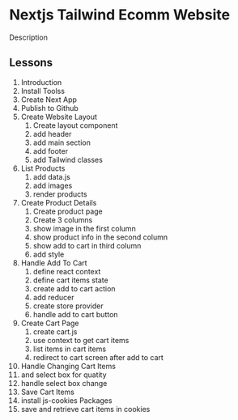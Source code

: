 # Nextjs Tailwind Ecomm Website

Description

## Lessons

1. Introduction
2. Install Toolss
3. Create Next App
4. Publish to Github
5. Create Website Layout
   1. Create layout component
   2. add header
   3. add main section
   4. add footer
   5. add Tailwind classes
6. List Products
   1. add data.js
   2. add images
   3. render products
7. Create Product Details
   1. Create product page
   2. Create 3 columns
   3. show image in the first column
   4. show product info in the second column
   5. show add to cart in third column
   6. add style
8. Handle Add To Cart
   1. define react context
   2. define cart items state
   3. create add to cart action
   4. add reducer
   5. create store provider
   6. handle add to cart button
9. Create Cart Page
   1. create cart.js
   2. use context to get cart items
   3. list items in cart items
   4. redirect to cart screen after add to cart
10. Handle Changing Cart Items
   1.  and select box for quatity
   2.  handle select box change
11. Save Cart Items
   1. install js-cookies Packages
   2. save and retrieve cart items in cookies